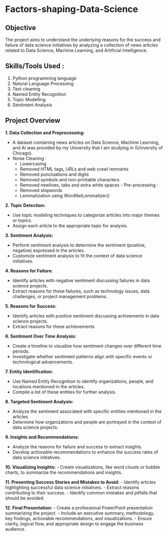 # Factors-shaping-Data-Science

## Objective
The project aims to understand the underlying reasons for the success and failure of data science initiatives by analyzing a collection of news articles related to Data Science, Machine Learning, and Artificial Intelligence.

## Skills/Tools Used :
1. Python programming language
2. Natural Language Processing
3. Text cleaning
4. Named Entity Recognition
5. Topic Modelling
6. Sentiment Analysis
   
## Project Overview

**1. Data Collection and Preprocessing:**
   - A dataset containing news articles on Data Science, Machine Learning, and AI was provided by my University that I am studying in (University of Chicago).
   - Noise Cleaning :
       - Lowercasing
       - Removed HTML tags, URLs and web crawl remnants
       - Removed punctuations and digits
       - Removed symbols and non-printable characters
       - Removed newlines, tabs and extra white spaces
    - Pre-processing :
       - Removed stopwords
       - Lemmatization using WordNetLemmatizer()

**2. Topic Detection:**
   - Use topic modeling techniques to categorize articles into major themes or topics.
   - Assign each article to the appropriate topic for analysis.

**3. Sentiment Analysis:**
   - Perform sentiment analysis to determine the sentiment (positive, negative) expressed in the articles.
   - Customize sentiment analysis to fit the context of data science initiatives.

**4. Reasons for Failure:**
   - Identify articles with negative sentiment discussing failures in data science projects.
   - Extract reasons for these failures, such as technology issues, data challenges, or project management problems.

**5. Reasons for Success:**
   - Identify articles with positive sentiment discussing achivements in data science projects.
   - Extract reasons for these achievements

**6. Sentiment Over Time Analysis:**
   - Create a timeline to visualize how sentiment changes over different time periods.
   - Investigate whether sentiment patterns align with specific events or technological advancements.

**7. Entity Identification:**
   - Use Named Entity Recognition to identify organizations, people, and locations mentioned in the articles.
   - Compile a list of these entities for further analysis.

**8. Targeted Sentiment Analysis:**
   - Analyze the sentiment associated with specific entities mentioned in the articles.
   - Determine how organizations and people are portrayed in the context of data science projects.

**9. Insights and Recommendations:**
   - Analyze the reasons for failure and success to extract insights.
   - Develop actionable recommendations to enhance the success rates of data science initiatives.
   
**10. Visualizing Insights:**
    - Create visualizations, like word clouds or bubble charts, to summarize the recommendations and insights.

**11. Presenting Success Stories and Mistakes to Avoid:**
    - Identify articles highlighting successful data science initiatives.
    - Extract reasons contributing to their success.
    - Identify common mistakes and pitfalls that should be avoided.

**12. Final Presentation:**
    - Create a professional PowerPoint presentation summarizing the project.
    - Include an executive summary, methodology, key findings, actionable recommendations, and visualizations.
    - Ensure clarity, logical flow, and appropriate design to engage the business audience.

